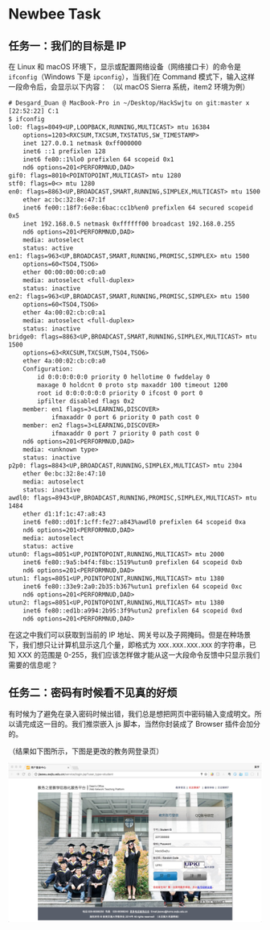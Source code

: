 # Newbee Task

## 任务一：我们的目标是 IP

在 Linux 和 macOS 环境下，显示或配置网络设备（网络接口卡）的命令是 `ifconfig`（Windows 下是 `ipconfig`），当我们在 Command 模式下，输入这样一段命令后，会显示以下内容：
（以 macOS Sierra 系统，item2 环境为例）

```shell
# Desgard_Duan @ MacBook-Pro in ~/Desktop/HackSwjtu on git:master x [22:52:22] C:1
$ ifconfig
lo0: flags=8049<UP,LOOPBACK,RUNNING,MULTICAST> mtu 16384
	options=1203<RXCSUM,TXCSUM,TXSTATUS,SW_TIMESTAMP>
	inet 127.0.0.1 netmask 0xff000000
	inet6 ::1 prefixlen 128
	inet6 fe80::1%lo0 prefixlen 64 scopeid 0x1
	nd6 options=201<PERFORMNUD,DAD>
gif0: flags=8010<POINTOPOINT,MULTICAST> mtu 1280
stf0: flags=0<> mtu 1280
en0: flags=8863<UP,BROADCAST,SMART,RUNNING,SIMPLEX,MULTICAST> mtu 1500
	ether ac:bc:32:8e:47:1f
	inet6 fe00::18f7:6e8e:6bac:cc1b%en0 prefixlen 64 secured scopeid 0x5
	inet 192.168.0.5 netmask 0xffffff00 broadcast 192.168.0.255
	nd6 options=201<PERFORMNUD,DAD>
	media: autoselect
	status: active
en1: flags=963<UP,BROADCAST,SMART,RUNNING,PROMISC,SIMPLEX> mtu 1500
	options=60<TSO4,TSO6>
	ether 00:00:00:00:c0:a0
	media: autoselect <full-duplex>
	status: inactive
en2: flags=963<UP,BROADCAST,SMART,RUNNING,PROMISC,SIMPLEX> mtu 1500
	options=60<TSO4,TSO6>
	ether 4a:00:02:cb:c0:a1
	media: autoselect <full-duplex>
	status: inactive
bridge0: flags=8863<UP,BROADCAST,SMART,RUNNING,SIMPLEX,MULTICAST> mtu 1500
	options=63<RXCSUM,TXCSUM,TSO4,TSO6>
	ether 4a:00:02:cb:c0:a0
	Configuration:
		id 0:0:0:0:0:0 priority 0 hellotime 0 fwddelay 0
		maxage 0 holdcnt 0 proto stp maxaddr 100 timeout 1200
		root id 0:0:0:0:0:0 priority 0 ifcost 0 port 0
		ipfilter disabled flags 0x2
	member: en1 flags=3<LEARNING,DISCOVER>
	        ifmaxaddr 0 port 6 priority 0 path cost 0
	member: en2 flags=3<LEARNING,DISCOVER>
	        ifmaxaddr 0 port 7 priority 0 path cost 0
	nd6 options=201<PERFORMNUD,DAD>
	media: <unknown type>
	status: inactive
p2p0: flags=8843<UP,BROADCAST,RUNNING,SIMPLEX,MULTICAST> mtu 2304
	ether 0e:bc:32:8e:47:10
	media: autoselect
	status: inactive
awdl0: flags=8943<UP,BROADCAST,RUNNING,PROMISC,SIMPLEX,MULTICAST> mtu 1484
	ether d1:1f:1c:47:a8:43
	inet6 fe80::d01f:1cff:fe27:a843%awdl0 prefixlen 64 scopeid 0xa
	nd6 options=201<PERFORMNUD,DAD>
	media: autoselect
	status: active
utun0: flags=8051<UP,POINTOPOINT,RUNNING,MULTICAST> mtu 2000
	inet6 fe80::9a5:b4f4:f8bc:1519%utun0 prefixlen 64 scopeid 0xb
	nd6 options=201<PERFORMNUD,DAD>
utun1: flags=8051<UP,POINTOPOINT,RUNNING,MULTICAST> mtu 1380
	inet6 fe80::33e9:2a0:2b35:b367%utun1 prefixlen 64 scopeid 0xc
	nd6 options=201<PERFORMNUD,DAD>
utun2: flags=8051<UP,POINTOPOINT,RUNNING,MULTICAST> mtu 1380
	inet6 fe80::ed1b:a994:2b95:3f9%utun2 prefixlen 64 scopeid 0xd
	nd6 options=201<PERFORMNUD,DAD>
```

在这之中我们可以获取到当前的 IP 地址、网关号以及子网掩码。但是在种场景下，我们想只让计算机显示这几个量，即格式为 `XXX.XXX.XXX.XXX` 的字符串，已知 XXX 的范围是 0-255，我们应该怎样做才能从这一大段命令反馈中只显示我们需要的信息呢？

## 任务二：密码有时候看不见真的好烦

有时候为了避免在录入密码时候出错，我们总是想把网页中密码输入变成明文。所以请完成这一目的。我们推崇嵌入 js 脚本，当然你封装成了 Browser 插件会加分的。

（结果如下图所示，下图是更改的教务网登录页）

![](img/newbee_task-1.png)